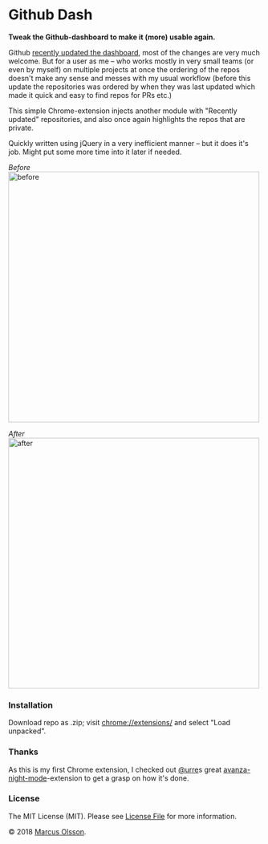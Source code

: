 # Github Dash

**Tweak the Github-dashboard to make it (more) usable again.**

Github [recently updated the dashboard](https://blog.github.com/changelog/2018-05-17-user-landingpage-changes/), most of the changes are very much welcome. But for a user as me – who works mostly in very small teams (or even by myself) on multiple projects at once the ordering of the repos doesn't make any sense and messes with my usual workflow (before this update the repositories was ordered by when they was last updated which made it quick and easy to find repos for PRs etc.)  

This simple Chrome-extension injects another module with "Recently updated" repositories, and also once again highlights the repos that are private.

Quickly written using jQuery in a very inefficient manner – but it does it's job. Might put some more time into it later if needed.

*Before*  
<a href="https://user-images.githubusercontent.com/907114/40236352-949ca60e-5aad-11e8-85ff-d1cf39df9982.png">
    <img width="500" alt="before" src="https://user-images.githubusercontent.com/907114/40236352-949ca60e-5aad-11e8-85ff-d1cf39df9982.png">
</a>

*After*  
<a href="https://user-images.githubusercontent.com/907114/40236351-9483af3c-5aad-11e8-97fc-de09ed5dcc12.png">
    <img width="500" alt="after" src="https://user-images.githubusercontent.com/907114/40236351-9483af3c-5aad-11e8-97fc-de09ed5dcc12.png">
</a>

### Installation

Download repo as .zip; visit [chrome://extensions/](chrome://extensions/) and select "Load unpacked".

### Thanks

As this is my first Chrome extension, I checked out [@urre](https://github.com/urre)s great [avanza-night-mode](https://github.com/urre/avanza-night-mode)-extension to get a grasp on how it's done.

### License

The MIT License (MIT). Please see [License File](LICENSE.md) for more information.

© 2018 [Marcus Olsson](https://marcusolsson.me).
